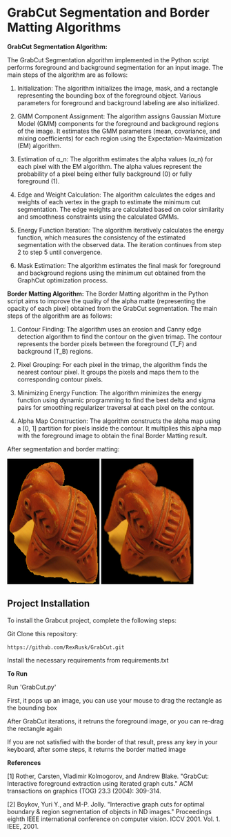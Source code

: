 # GrabCut Segmentation and Border Matting Algorithms
**GrabCut Segmentation Algorithm:**

The GrabCut Segmentation algorithm implemented in the Python script performs foreground and background segmentation for an input image. The main steps of the algorithm are as follows:

1. Initialization: The algorithm initializes the image, mask, and a rectangle representing the bounding box of the foreground object. Various parameters for foreground and background labeling are also initialized.

2. GMM Component Assignment: The algorithm assigns Gaussian Mixture Model (GMM) components for the foreground and background regions of the image. It estimates the GMM parameters (mean, covariance, and mixing coefficients) for each region using the Expectation-Maximization (EM) algorithm.

3. Estimation of α_n: The algorithm estimates the alpha values (α_n) for each pixel with the EM algorithm. The alpha values represent the probability of a pixel being either fully background (0) or fully foreground (1).

4. Edge and Weight Calculation: The algorithm calculates the edges and weights of each vertex in the graph to estimate the minimum cut segmentation. The edge weights are calculated based on color similarity and smoothness constraints using the calculated GMMs.

5. Energy Function Iteration: The algorithm iteratively calculates the energy function, which measures the consistency of the estimated segmentation with the observed data. The iteration continues from step 2 to step 5 until convergence.

6. Mask Estimation: The algorithm estimates the final mask for foreground and background regions using the minimum cut obtained from the GraphCut optimization process.

**Border Matting Algorithm:**
The Border Matting algorithm in the Python script aims to improve the quality of the alpha matte (representing the opacity of each pixel) obtained from the GrabCut segmentation. The main steps of the algorithm are as follows:

1. Contour Finding: The algorithm uses an erosion and Canny edge detection algorithm to find the contour on the given trimap. The contour represents the border pixels between the foreground (T_F) and background (T_B) regions.

2. Pixel Grouping: For each pixel in the trimap, the algorithm finds the nearest contour pixel. It groups the pixels and maps them to the corresponding contour pixels.

3. Minimizing Energy Function: The algorithm minimizes the energy function using dynamic programming to find the best delta and sigma pairs for smoothing regularizer traversal at each pixel on the contour.

4. Alpha Map Construction: The algorithm constructs the alpha map using a [0, 1] partition for pixels inside the contour. It multiplies this alpha map with the foreground image to obtain the final Border Matting result.

After segmentation and border matting:

<img src="./Outputs/GrabCut.png" width="214" height="290" >   <img src="./Outputs/bordermatting.png" width="214" height="290" >

## Project Installation
To install the Grabcut project, complete the following steps:

Git Clone this repository:
 ```
https://github.com/RexRusk/GrabCut.git
 ```

Install the necessary requirements from requirements.txt

**To Run**

Run 'GrabCut.py'

First, it pops up an image, you can use your mouse to drag the rectangle as the bounding box

After GrabCut iterations, it retruns the foreground image, or you can re-drag the rectangle again

If you are not satisfied with the border of that result, press any key in your keyboard, after some steps, it returns the border matted image

**References**

[1] Rother, Carsten, Vladimir Kolmogorov, and Andrew Blake. "GrabCut: Interactive foreground extraction using iterated graph cuts." ACM transactions on graphics (TOG) 23.3 (2004): 309-314.

[2] Boykov, Yuri Y., and M-P. Jolly. "Interactive graph cuts for optimal boundary & region segmentation of objects in ND images." Proceedings eighth IEEE international conference on computer vision. ICCV 2001. Vol. 1. IEEE, 2001.

